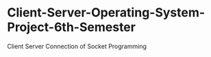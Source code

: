 # Client-Server-Operating-System-Project-6th-Semester
Client Server Connection of Socket Programming 
